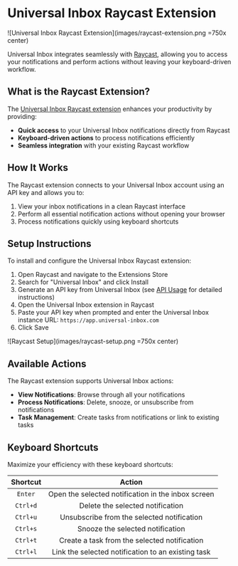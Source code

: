 # Universal Inbox Raycast Extension

![Universal Inbox Raycast Extension](images/raycast-extension.png =750x center)

Universal Inbox integrates seamlessly with [Raycast](https://www.raycast.com/), allowing you to access your notifications and perform actions without leaving your keyboard-driven workflow.

## What is the Raycast Extension?

The [Universal Inbox Raycast extension](https://www.raycast.com/dax42/universal-inbox) enhances your productivity by providing:

- **Quick access** to your Universal Inbox notifications directly from Raycast
- **Keyboard-driven actions** to process notifications efficiently
- **Seamless integration** with your existing Raycast workflow

## How It Works

The Raycast extension connects to your Universal Inbox account using an API key and allows you to:

1. View your inbox notifications in a clean Raycast interface
2. Perform all essential notification actions without opening your browser
3. Process notifications quickly using keyboard shortcuts

## Setup Instructions

To install and configure the Universal Inbox Raycast extension:

1. Open Raycast and navigate to the Extensions Store
2. Search for "Universal Inbox" and click Install
3. Generate an API key from Universal Inbox (see [API Usage](../misc/api_usage.md) for detailed instructions)
4. Open the Universal Inbox extension in Raycast
5. Paste your API key when prompted and enter the Universal Inbox instance URL: `https://app.universal-inbox.com`
6. Click Save

![Raycast Setup](images/raycast-setup.png =750x center)

## Available Actions

The Raycast extension supports Universal Inbox actions:

- **View Notifications**: Browse through all your notifications
- **Process Notifications**: Delete, snooze, or unsubscribe from notifications
- **Task Management**: Create tasks from notifications or link to existing tasks

## Keyboard Shortcuts

Maximize your efficiency with these keyboard shortcuts:

Shortcut | Action |
:-: | :-: |
`Enter` | Open the selected notification in the inbox screen |
`Ctrl+d` | Delete the selected notification |
`Ctrl+u` | Unsubscribe from the selected notification |
`Ctrl+s` | Snooze the selected notification |
`Ctrl+t` | Create a task from the selected notification |
`Ctrl+l` | Link the selected notification to an existing task |

